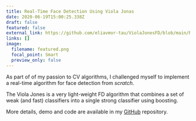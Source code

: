 ```yaml
---
title: Real-Time Face Detection Using Viola Jonas
date: 2020-06-19T15:00:25.338Z
draft: false
featured: false
external_link: https://github.com/eliavmor-tau/ViolaJonesFD/blob/main/README.md
links: []
image:
  filename: featured.png
  focal_point: Smart
  preview_only: false
---
```

As part of of my passion to CV algorithms, I challenged myself to implement a real-time algorithm for face detection from *scratch*.

The Viola Jones is a very light-weight FD algorithm that combines a set of weak (and fast) classifiers into a single strong classifier using boosting.

More details, demo and code are available in my [GitHub](https://github.com/eliavmor-tau/ViolaJonesFD/blob/main/README.md) repository.